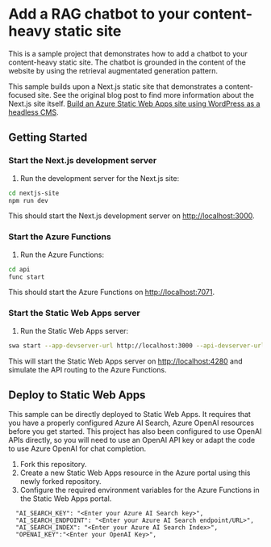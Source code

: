 # Add a RAG chatbot to your content-heavy static site

This is a sample project that demonstrates how to add a chatbot to your content-heavy static site. The chatbot is grounded in the content of the website by using the retrieval augmentated generation pattern. 

This sample builds upon a Next.js static site that demonstrates a content-focused site. See the original blog post to find more information about the Next.js site itself. [Build an Azure Static Web Apps site using WordPress as a headless CMS](https://techcommunity.microsoft.com/t5/apps-on-azure-blog/building-an-azure-static-web-apps-site-using-wordpress-on-app/ba-p/4004955). 

## Getting Started


### Start the Next.js development server

1. Run the development server for the Next.js site:

```bash
cd nextjs-site
npm run dev
```

This should start the Next.js development server on [http://localhost:3000](http://localhost:3000).

### Start the Azure Functions

1. Run the Azure Functions:

```bash
cd api
func start
```

This should start the Azure Functions on [http://localhost:7071](http://localhost:7071).

### Start the Static Web Apps server

1. Run the Static Web Apps server:

```bash
swa start --app-devserver-url http://localhost:3000 --api-devserver-url http://localhost:7071
```

This will start the Static Web Apps server on [http://localhost:4280](http://localhost:4280) and simulate the API routing to the Azure Functions.

## Deploy to Static Web Apps

This sample can be directly deployed to Static Web Apps. It requires that you have a properly configured Azure AI Search, Azure OpenAI resources before you get started. This project has also been configured to use OpenAI APIs directly, so you will need to use an OpenAI API key or adapt the code to use Azure OpenAI for chat completion.

1. Fork this repository.
1. Create a new Static Web Apps resource in the Azure portal using this newly forked repository.
1. Configure the required environment variables for the Azure Functions in the Static Web Apps portal. 
```
  "AI_SEARCH_KEY": "<Enter your Azure AI Search key>",
  "AI_SEARCH_ENDPOINT": "<Enter your Azure AI Search endpoint/URL>",
  "AI_SEARCH_INDEX": "<Enter your Azure AI Search Index>",
  "OPENAI_KEY":"<Enter your OpenAI Key>",
```